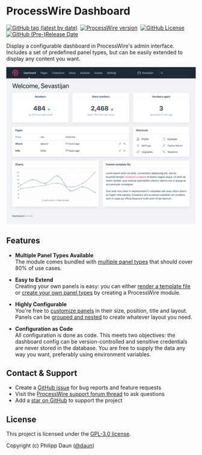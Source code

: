 # ProcessWire Dashboard

[![GitHub tag (latest by date)](https://img.shields.io/github/v/tag/daun/processwire-dashboard?color=97aab4&label=version)](https://github.com/daun/processwire-dashboard/releases) 
[![ProcessWire version](https://img.shields.io/badge/ProcessWire-%3E%3D%203.0.165-97aab4)](https://processwire.com/download/core/) 
[![GitHub License](https://img.shields.io/github/license/daun/processwire-dashboard?color=97aab4)](./LICENSE) 
[![GitHub (Pre-)Release Date](https://img.shields.io/github/release-date-pre/daun/processwire-dashboard?label=updated)](https://github.com/daun/processwire-dashboard/releases)

Display a configurable dashboard in ProcessWire's admin interface. Includes a set of predefined panel types, but can be easily extended to display any content you want.

![Dashboard](./images/dashboard.png)

## Features

- **Multiple Panel Types Available**<br>
  The module comes bundled with [multiple panel types](panels.md) that should cover 80% of use cases.

- **Easy to Extend**<br>
  Creating your own panels is easy: you can either [render a template file](panels/template.md) or [create your own panel types](panels/custom.md) by creating a ProcessWire module.

- **Highly Configurable**<br>
  You're free to [customize panels](getting-started.md#configuring-panels) in their size, position, title and layout. Panels can be [grouped and nested](panels/groups.md) to create whatever layout you need.

- **Configuration as Code**<br>
  All configuration is done as code. This meets two objectives: the dashboard config can be version-controlled and sensitive credentials are never stored in the database. You are free to supply the data any way you want, preferably using environment variables.

## Contact & Support

- Create a [GitHub issue](https://github.com/daun/processwire-dashboard/issues) for bug reports and feature requests
- Visit the [ProcessWire support forum thread](https://processwire.com/talk/topic/22847-processwire-dashboard/) to ask questions
- Add a [star on GitHub](https://github.com/daun/processwire-dashboard) to support the project

## License

This project is licensed under the [GPL-3.0 license](https://github.com/daun/processwire-dashboard/blob/master/LICENSE).

Copyright (c) Philipp Daun ([@daun](https://github.com/daun/))
